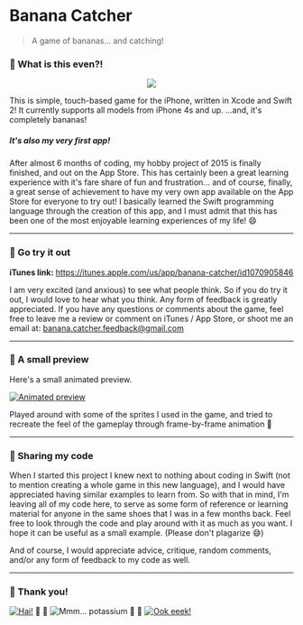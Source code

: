 # Banana Catcher
> A game of bananas... and catching!


### :banana: What is this even?!

<div style="text-align: center;" title="Banana Catcher"><img src="http://i.imgur.com/9Ma2wii.png"></div>

This is simple, touch-based game for the iPhone, written in Xcode and Swift 2! It currently supports all models from iPhone 4s and up. ...and, it's completely bananas!


##### It's also my very first app!
After almost 6 months of coding, my hobby project of 2015 is finally finished, and out on the App Store. This has certainly been a great learning experience with it's fare share of fun and frustration... and of course, finally, a great sense of achievement to have my very own app available on the App Store for everyone to try out! I basically learned the Swift programming language through the creation of this app, and I must admit that this has been one of the most enjoyable learning experiences of my life! :smile:

------

### :banana: Go try it out
**iTunes link:** https://itunes.apple.com/us/app/banana-catcher/id1070905846

I am very excited (and anxious) to see what people think. So if you do try it out, I would love to hear what you think. Any form of feedback is greatly appreciated. If you have any questions or comments about the game, feel free to leave me a review or comment on iTunes / App Store, or shoot me an email at: banana.catcher.feedback@gmail.com

------

### :banana: A small preview

Here's a small animated preview.

[![Animated preview](http://orig01.deviantart.net/c972/f/2016/027/9/7/banana_catcher_by_cookiemagik-d9plg3l.gif)](http://cookiemagik.deviantart.com/art/Banana-catcher-587186625)

Played around with some of the sprites I used in the game, and tried to recreate the feel of the gameplay through frame-by-frame animation :monkey:

------

### :banana: Sharing my code
When I started this project I knew next to nothing about coding in Swift (not to mention creating a whole game in this new language), and I would have appreciated having similar examples to learn from. So with that in mind, I'm leaving all of my code here, to serve as some form of reference or learning material for anyone in the same shoes that I was in a few months back. Feel free to look through the code and play around with it as much as you want. I hope it can be useful as a small example. (Please don't plagarize :sweat_smile:)

And of course, I would appreciate advice, critique, random comments, and/or any form of feedback to my code as well.

------

### :banana: Thank you!

[![Hai!](http://orig14.deviantart.net/86cb/f/2016/008/f/4/basket_man_avatar_by_cookiemagik-d9n76kg.gif)](http://cookiemagik.deviantart.com/art/Basket-Man-Avatar-583161856) :banana: :banana: ![Mmm... potassium](http://i.imgur.com/FTxVhxP.png "Mmm... potassium") :banana: :banana: [![Ook eeek!](http://orig00.deviantart.net/03ad/f/2016/005/1/7/evil_monkey_avatar_by_cookiemagik-d9mukke.gif)](http://cookiemagik.deviantart.com/art/Evil-Monkey-Avatar-582573470)
